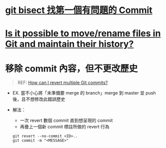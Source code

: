 # [git bisect 找第一個有問題的 Commit](https://blog.puckwang.com/posts/2021/use-git-bisect-debug/)

# [Is it possible to move/rename files in Git and maintain their history?](https://stackoverflow.com/questions/2314652/is-it-possible-to-move-rename-files-in-git-and-maintain-their-history)

# 移除 commit 內容，但不更改歷史

> REF: [How can I revert multiple Git commits?](https://stackoverflow.com/questions/1463340/how-can-i-revert-multiple-git-commits)

- EX. 當不小心將「未準備要 merge 的 branch」merge 到 master 並 push 後，且不想修改此錯誤歷史
- 解法：

  - 一次 revert 數個 commit 直到想呈現的 commit
  - 再疊上一個新 commit 標註所做的 revert 行為

  ```shell
  git revert --no-commit <ID>..
  git commit -m "<MESSAGE>"
  ```
